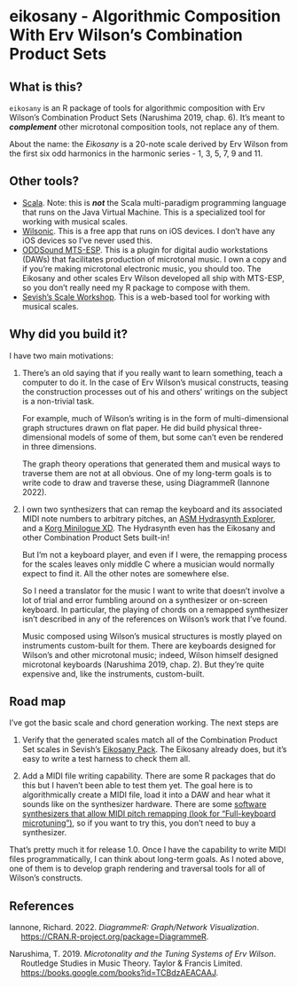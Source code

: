 
# eikosany - Algorithmic Composition With Erv Wilson’s Combination Product Sets

## What is this?

`eikosany` is an R package of tools for algorithmic composition with Erv
Wilson’s Combination Product Sets (Narushima 2019, chap. 6). It’s meant
to ***complement*** other microtonal composition tools, not replace any
of them.

About the name: the *Eikosany* is a 20-note scale derived by Erv Wilson
from the first six odd harmonics in the harmonic series - 1, 3, 5, 7, 9
and 11.

## Other tools?

-   [Scala](https://www.huygens-fokker.org/scala/). Note: this is
    ***not*** the Scala multi-paradigm programming language that runs on
    the Java Virtual Machine. This is a specialized tool for working
    with musical scales.
-   [Wilsonic](https://apps.apple.com/us/app/wilsonic/id848852071). This
    is a free app that runs on iOS devices. I don’t have any iOS devices
    so I’ve never used this.
-   [ODDSound
    MTS-ESP](https://oddsound.com/mtsespsuite.phphttps://oddsound.com/mtsespsuite.php).
    This is a plugin for digital audio workstations (DAWs) that
    facilitates production of microtonal music. I own a copy and if
    you’re making microtonal electronic music, you should too. The
    Eikosany and other scales Erv Wilson developed all ship with
    MTS-ESP, so you don’t really need my R package to compose with them.
-   [Sevish’s Scale
    Workshop](https://sevish.com/scaleworkshop/guide.htm). This is a
    web-based tool for working with musical scales.

## Why did you build it?

I have two main motivations:

1.  There’s an old saying that if you really want to learn something,
    teach a computer to do it. In the case of Erv Wilson’s musical
    constructs, teasing the construction processes out of his and
    others’ writings on the subject is a non-trivial task.

    For example, much of Wilson’s writing is in the form of
    multi-dimensional graph structures drawn on flat paper. He did build
    physical three-dimensional models of some of them, but some can’t
    even be rendered in three dimensions.

    The graph theory operations that generated them and musical ways to
    traverse them are not at all obvious. One of my long-term goals is
    to write code to draw and traverse these, using DiagrammeR
    (Iannone 2022).

2.  I own two synthesizers that can remap the keyboard and its
    associated MIDI note numbers to arbitrary pitches, an [ASM
    Hydrasynth
    Explorer](https://www.ashunsoundmachines.com/hydrasynth-explorer),
    and a [Korg Minilogue
    XD](https://www.korg.com/us/products/synthesizers/minilogue_xd/).
    The Hydrasynth even has the Eikosany and other Combination Product
    Sets built-in!

    But I’m not a keyboard player, and even if I were, the remapping
    process for the scales leaves only middle C where a musician would
    normally expect to find it. All the other notes are somewhere else.

    So I need a translator for the music I want to write that doesn’t
    involve a lot of trial and error fumbling around on a synthesizer or
    on-screen keyboard. In particular, the playing of chords on a
    remapped synthesizer isn’t described in any of the references on
    Wilson’s work that I’ve found.

    Music composed using Wilson’s musical structures is mostly played on
    instruments custom-built for them. There are keyboards designed for
    Wilson’s and other microtonal music; indeed, Wilson himself designed
    microtonal keyboards (Narushima 2019, chap. 2). But they’re quite
    expensive and, like the instruments, custom-built.

## Road map

I’ve got the basic scale and chord generation working. The next steps
are

1.  Verify that the generated scales match all of the Combination
    Product Set scales in Sevish’s [Eikosany
    Pack](https://sevish.com/music-resources/). The Eikosany already
    does, but it’s easy to write a test harness to check them all.

2.  Add a MIDI file writing capability. There are some R packages that
    do this but I haven’t been able to test them yet. The goal here is
    to algorithmically create a MIDI file, load it into a DAW and hear
    what it sounds like on the synthesizer hardware. There are some
    [software synthesizers that allow MIDI pitch remapping (look for
    “Full-keyboard
    microtuning”)](https://en.xen.wiki/w/List_of_microtonal_software_plugins),
    so if you want to try this, you don’t need to buy a synthesizer.

That’s pretty much it for release 1.0. Once I have the capability to
write MIDI files programmatically, I can think about long-term goals. As
I noted above, one of them is to develop graph rendering and traversal
tools for all of Wilson’s constructs.

## References

<div id="refs" class="references csl-bib-body hanging-indent">

<div id="ref-Iannone2022a" class="csl-entry">

Iannone, Richard. 2022. *DiagrammeR: Graph/Network Visualization*.
<https://CRAN.R-project.org/package=DiagrammeR>.

</div>

<div id="ref-narushima2019microtonality" class="csl-entry">

Narushima, T. 2019. *Microtonality and the Tuning Systems of Erv
Wilson*. Routledge Studies in Music Theory. Taylor & Francis Limited.
<https://books.google.com/books?id=TCBdzAEACAAJ>.

</div>

</div>
